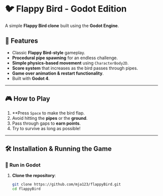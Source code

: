 # 🐦 Flappy Bird - Godot Edition

A simple **Flappy Bird clone** built using the **Godot Engine**.

## 🚀 Features
- Classic **Flappy Bird-style** gameplay.
- **Procedural pipe spawning** for an endless challenge.
- **Simple physics-based movement** using `CharacterBody2D`.
- **Score system** that increases as the bird passes through pipes.
- **Game over animation & restart functionality**.
- Built with **Godot 4**.

---

## 🎮 How to Play
1. **Press `Space` to make the bird flap.
2. Avoid hitting the **pipes** or the **ground**.
3. Pass through gaps to **earn points**.
4. Try to survive as long as possible!

---

## 🛠 Installation & Running the Game
### **🔹 Run in Godot**
1. **Clone the repository**:
   ```sh
   git clone https://github.com/mja123/flappyBird.git
   cd flappyBird
   ```
